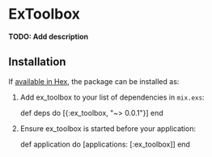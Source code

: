 # ExToolbox

**TODO: Add description**

## Installation

If [available in Hex](https://hex.pm/docs/publish), the package can be installed as:

  1. Add ex_toolbox to your list of dependencies in `mix.exs`:

        def deps do
          [{:ex_toolbox, "~> 0.0.1"}]
        end

  2. Ensure ex_toolbox is started before your application:

        def application do
          [applications: [:ex_toolbox]]
        end

